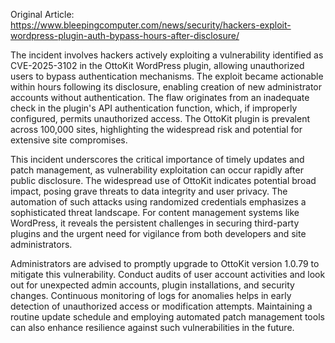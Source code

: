 Original Article: https://www.bleepingcomputer.com/news/security/hackers-exploit-wordpress-plugin-auth-bypass-hours-after-disclosure/

The incident involves hackers actively exploiting a vulnerability identified as CVE-2025-3102 in the OttoKit WordPress plugin, allowing unauthorized users to bypass authentication mechanisms. The exploit became actionable within hours following its disclosure, enabling creation of new administrator accounts without authentication. The flaw originates from an inadequate check in the plugin's API authentication function, which, if improperly configured, permits unauthorized access. The OttoKit plugin is prevalent across 100,000 sites, highlighting the widespread risk and potential for extensive site compromises.

This incident underscores the critical importance of timely updates and patch management, as vulnerability exploitation can occur rapidly after public disclosure. The widespread use of OttoKit indicates potential broad impact, posing grave threats to data integrity and user privacy. The automation of such attacks using randomized credentials emphasizes a sophisticated threat landscape. For content management systems like WordPress, it reveals the persistent challenges in securing third-party plugins and the urgent need for vigilance from both developers and site administrators.

Administrators are advised to promptly upgrade to OttoKit version 1.0.79 to mitigate this vulnerability. Conduct audits of user account activities and look out for unexpected admin accounts, plugin installations, and security changes. Continuous monitoring of logs for anomalies helps in early detection of unauthorized access or modification attempts. Maintaining a routine update schedule and employing automated patch management tools can also enhance resilience against such vulnerabilities in the future.
